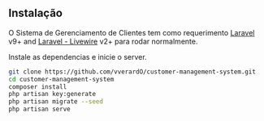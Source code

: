 ## Instalação

O Sistema de Gerenciamento de Clientes tem como requerimento [Laravel](https://laravel.com/docs/9.x) v9+ and [Laravel - Livewire](https://laravel-livewire.com/docs/2.x/installation) v2+ para rodar normalmente.

Instale as dependencias e inicie o server.

```sh
git clone https://github.com/vverardO/customer-management-system.git
cd customer-management-system
composer install
php artisan key:generate
php artisan migrate --seed
php artisan serve
```